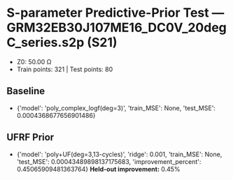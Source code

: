 # S-parameter Predictive-Prior Test — GRM32EB30J107ME16_DC0V_20degC_series.s2p (S21)
- Z0: 50.00 Ω
- Train points: 321  |  Test points: 80

## Baseline
- {'model': 'poly_complex_logf(deg=3)', 'train_MSE': None, 'test_MSE': 0.0004368677656901486}

## UFRF Prior
- {'model': 'poly+UF(deg=3,13-cycles)', 'ridge': 0.001, 'train_MSE': None, 'test_MSE': 0.00043489898137175683, 'improvement_percent': 0.45065909481363764}
**Held-out improvement:** 0.45%
